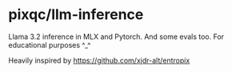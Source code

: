 # pixqc/llm-inference

Llama 3.2 inference in MLX and Pytorch. And some evals too. For educational purposes ^_^

Heavily inspired by https://github.com/xjdr-alt/entropix
